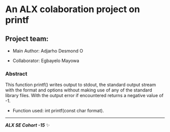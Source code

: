 # An ALX colaboration project on printf 

## Project team:

- Main Author: Adjarho Desmond O 

- Collaborator: Egbayelo Mayowa

### Abstract

This function printf() writes output to stdout, the standard output stream with the format and options without making use of any of the standard library files. With the output error if encountered returns a negative value of -1. 

+ Function used: int printf(const char format).
 
---

**_ALX SE Cohort -15_** :sparkles:

